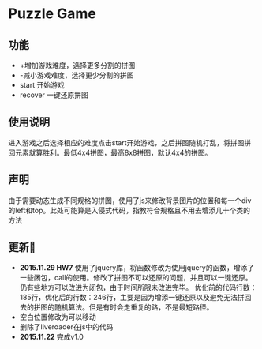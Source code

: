 # Puzzle Game
## 功能
* +增加游戏难度，选择更多分割的拼图
* -减小游戏难度，选择更少分割的拼图
* start 开始游戏
* recover 一键还原拼图

## 使用说明
进入游戏之后选择相应的难度点击start开始游戏，之后拼图随机打乱，将拼图拼回元素就算胜利。最低4x4拼图，最高8x8拼图，默认4x4的拼图。

## 声明
由于需要动态生成不同规格的拼图，使用了js来修改背景图片的位置和每一个div的left和top。此处可能算是入侵式代码，指教符合规格且不用去增添几十个类的方法

## 更新
* **2015.11.29 HW7** 使用了jquery库，将函数修改为使用jquery的函数，增添了一些闭包，call的使用。修改了拼图不可以还原的问题，并且可以一键还原。仍有些地方可以改进为闭包，由于时间所限未改进完毕。
优化前的代码行数：185行，优化后的行数：246行，主要是因为增添一键还原以及避免无法拼回去的拼图的随机算法。但是有时会走重复的路，不是最短路径。
* 空白位置修改为可以移动
* 删除了liveroader在js中的代码
* **2015.11.22** 完成v1.0
